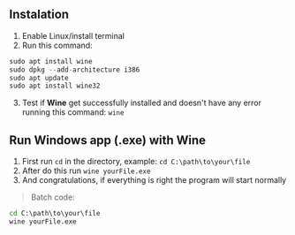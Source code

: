 ## Instalation
1. Enable Linux/install terminal
2. Run this command: 
```py
sudo apt install wine
sudo dpkg --add-architecture i386
sudo apt update
sudo apt install wine32
```
3. Test if **Wine** get successfully installed and doesn't have any error running this command: `wine`

## Run Windows app (.exe) with Wine
1. First run `cd` in the directory, example: `cd C:\path\to\your\file`
2. After do this run `wine yourFile.exe`
3. And congratulations, if everything is right the program will start normally

> Batch code:
```bat
cd C:\path\to\your\file
wine yourFile.exe
```
